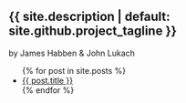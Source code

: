 <h2>{{ site.description | default: site.github.project_tagline }}</h2>
<p>by James Habben & John Lukach</p>

<ul>
{% for post in site.posts %}
  <li><a href="{{ post.url }}">{{ post.title }}</a></li>
{% endfor %}
</ul>